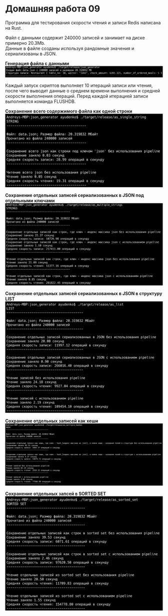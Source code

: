 # Домашняя работа 09

Программа для тестирования скорости чтения и записи Redis написана на Rust.   

Файл с данными содержит 240000 записей и занимает на диске примерно 20.3Mb.   
Данные в файле созданы используя рандомные значения и сериализованы в JSON.   

**Генерация файла с данными**   
![image1](/images/image1.png)   

Каждый запуск скриптов выполняет 10 итераций записи или чтения, после чего выводит данные о среднем времени выполнения и средней скорости выполнения операций. Перед каждой итерацией записи выполняется команда FLUSHDB.   

**Сохранение всего содержимого файла как одной строки**   
![image2](/images/image2.png)   

**Сохранение отдельных записей сериализованных в JSON под отдельными ключами**   
![image3](/images/image3.png)   

**Сохранение отдельных записей сериализованных в JSON в структуру LIST**   
![image4](/images/image4.png)   

**Сохранение отдельных записей как хеши**   
![image5](/images/image5.png)   

**Сохранение отдельных запсей в SORTED SET**   
![image6](/images/image6.png)   
